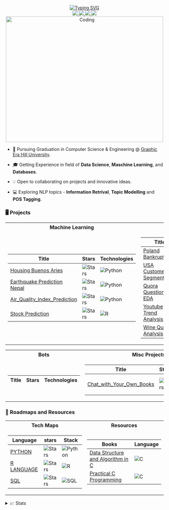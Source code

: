 <p align="center">
<a href="https://github.com/teche74">
    <img src="https://readme-typing-svg.demolab.com?font=Georgia&size=18&duration=2000&pause=100&multiline=true&width=700&height=80&lines=Ujjwal+Bisht;Tech +Enthusiast+%7C+Grad+Student+%7C+Computer+Engineering+Understudies;Machine+Learning+%7C+Data+Science+%7C+Web+Devlopment" alt="Typing SVG" />
</a>
<br/>

<a href="">
    <img src="https://img.shields.io/badge/Website-Bujj.io-red?style=flat-square">
</a>  
<a href="">
    <img src="https://img.shields.io/badge/PDF-CV-red?style=flat-square&logo=adobe">
</a>  
<a href="www.linkedin.com/in/ujjwal-bisht-3a09b0240">
    <img src="https://img.shields.io/badge/-Linkedin-blue?style=flat-square&logo=linkedin">
</a>
<a href="mailto:ujjwalbisht55@gmail.com">
    <img src="https://img.shields.io/badge/-Email-red?style=flat-square&logo=gmail&logoColor=white">
</a>
</a>

<br/> 

<!--
<a href="(https://github.com/teche74)">
    <img src="https://github-stats-alpha.vercel.app/api?username=teche74&cc=22272e&tc=37BCF6&ic=fff&bc=0000">
</a>
-->

<img src="https://imgs.search.brave.com/yt-lMCWw06W1S71eGi_eVH64N_SjiNe3yT5kKzBqX44/rs:fit:860:0:0/g:ce/aHR0cHM6Ly9tZWRp/YS50ZW5vci5jb20v/MnV5RU5SbWlVdDBB/QUFBTS9jb2Rpbmcu/Z2lm.gif" alt="Coding"  height= 400 width=500>


</p>

* 📖 Pursuing Graduation in Computer Science & Engineering @ [Graphic Era Hill University](https://www.gehu.ac.in/). 

* 🎓 Getting Experience in field of **Data Science**, **Maschine Learning**, and **Databases**.

* 💡 Open to collaborating on projects and innovative ideas.

* 💻 Exploring NLP topics - **Information Retrival**, **Topic Modelling** and **POS Tagging**.

### 🖥️ Projects
<table>
<tr><th>Machine Learning </th><th>Data Science</th></tr>
<tr><td>

|Title | Stars | Technologies |
|--|--|--|
| [Housing Buenos Aries](https://github.com/teche74/WorldQuant_Housing_in_Buenos_Aries) | <img alt="Stars" src="https://img.shields.io/github/stars/teche74/WorldQuant_Housing_in_Buenos_Aries?style=flat-circle&labelColor=red"/> | ![Python](https://img.shields.io/badge/Python-package%2Fv%2F%3Auser%2F%3Arepo?logo=Python&logoColor=green&labelColor=blue&color=orange)|
| [Earthquake Prediction Nepal](https://github.com/teche74/Earthquake_Prediction_Nepal) | <img alt="Stars" src="https://img.shields.io/github/stars/teche74/Earthquake_Prediction_Nepal?style=flat-circle&labelColor=red"/> | ![Python](https://img.shields.io/badge/Python-package%2Fv%2F%3Auser%2F%3Arepo?logo=Python&logoColor=green&labelColor=blue&color=orange)|
| [Air_Quality_Index_Prediction](https://github.com/teche74/Air_Quality_Index_Prediction) | <img alt="Stars" src="https://img.shields.io/github/stars/teche74/Air_Quality_Index_Prediction?style=flat-circle&labelColor=red"/> | ![Python](https://img.shields.io/badge/Python-package%2Fv%2F%3Auser%2F%3Arepo?logo=Python&logoColor=green&labelColor=blue&color=orange)|
| [Stock Prediction](https://github.com/teche74/ARIMA-Modeling-for-Stock-Prediction) | <img alt="Stars" src="https://img.shields.io/github/stars/teche74/ARIMA-Modeling-for-Stock-Prediction?style=flat-circle&labelColor=red"/> | ![R](https://img.shields.io/badge/R-package%2Fv%2F%3Auser%2F%3Arepo?logo=R&logoColor=rgba&labelColor=blue&color=orange)|

</td><td>

|Title | Stars | Technologies|
|--|--|--|
| [Poland Bankrupty](https://github.com/teche74/Poland_Bankrupty) | <img alt="Stars" src="https://img.shields.io/github/stars/teche74/Poland_Bankrupty?style=flat-circle&labelColor=orange"/> | ![Python](https://img.shields.io/badge/Python-package%2Fv%2F%3Auser%2F%3Arepo?logo=Python&logoColor=green&labelColor=blue&color=orange)|
| [USA Customer Segmentation](https://github.com/teche74/Customer_Segmentation_USA) | <img alt="Stars" src="https://img.shields.io/github/stars/teche74/Quora_Dataset_EDA?style=flat-circle&labelColor=orange"/> | ![Python](https://img.shields.io/badge/Python-package%2Fv%2F%3Auser%2F%3Arepo?logo=Python&logoColor=green&labelColor=blue&color=orange)|
| [Quora QuestionPair EDA](https://github.com/teche74/Quora_Dataset_EDA) | <img alt="Stars" src="https://img.shields.io/github/stars/teche74/Quora_Dataset_EDA?style=flat-circle&labelColor=orange"/> | ![Python](https://img.shields.io/badge/Python-package%2Fv%2F%3Auser%2F%3Arepo?logo=Python&logoColor=green&labelColor=blue&color=orange)|
| [Youtube Trend Analysis](https://github.com/teche74/YT_TrendingVideos_Analysis_Using_R) | <img alt="Stars" src="https://img.shields.io/github/stars/teche74/YT_TrendingVideos_Analysis_Using_R?style=flat-circle&labelColor=orange"/> | ![R](https://img.shields.io/badge/R-package%2Fv%2F%3Auser%2F%3Arepo?logo=R&logoColor=rgba&labelColor=blue&color=orange)|
| [Wine Quality Analysis](https://github.com/teche74/WhiteWine_Quality_Prediction) | <img alt="Stars" src="https://img.shields.io/github/stars/teche74/WhiteWine_Quality_Prediction?style=flat-circle&labelColor=orange"/> | ![R](https://img.shields.io/badge/R-package%2Fv%2F%3Auser%2F%3Arepo?logo=R&logoColor=rgba&labelColor=blue&color=orange)|

</td></tr> </table>

<table>
<tr><th>Bots </th><th>Misc Projects </th></tr>
<tr><td>

|Title | Stars | Technologies|
|--|--|--|

</td><td>

|Title | Stars | Technologies|
|--|--|--|
| [Chat_with_Your_Own_Books ](https://github.com/teche74/Chat_with_Your_Own_Books) | <img alt="Stars" src="https://img.shields.io/github/stars/teche74/Chat_with_Your_Own_Books?style=flat-circle&labelColor=red"/> |![Langchain](https://github.com/teche74/teche74/assets/129526047/2ab41d79-3658-48c7-8bf1-7096cfa1d066) ![Streamlit](https://github.com/teche74/teche74/assets/129526047/6ff725a1-3b0a-4bb0-ab8a-93ab62589bf1)  ![Qdrant](https://github.com/teche74/teche74/assets/129526047/3515b954-cacf-4d08-8cde-0f90befae38e) |
 
</td></tr> </table>

### 📌 Roadmaps and Resources

<table>
<tr><th>Tech Maps </th><th>Resources</th></tr>
<tr><td>

|Language |  stars | Stack |  
|--|--|--|
| [PYTHON](https://github.com/teche74/) | <img alt="Stars" src="https://img.shields.io/github/stars/teche74/?style=flat-circle&labelColor=red"/> | ![Python](https://img.shields.io/badge/python-package%2Fv%2F%3Auser%2F%3Arepo?style=for-the-badge&logo=python&logoColor=green&labelColor=black&color=red)|
| [R LANGUAGE](https://github.com/teche74/R_language_Guide) | <img alt="Stars" src="https://img.shields.io/github/stars/teche74/?style=flat-circle&labelColor=red"/> | ![R](https://img.shields.io/badge/R-package%2Fv%2F%3Auser%2F%3Arepo?style=for-the-badge&logo=R&logoColor=blue&label=R%20Studio&labelColor=black&color=red)|
| [SQL](https://github.com/teche74/SQL_Playground) | <img alt="Stars" src="https://img.shields.io/github/stars/teche74/SQL_Playground?style=flat-circle&labelColor=red"/> | ![SQL](https://img.shields.io/badge/sql-package%2Fv%2F%3Auser%2F%3Arepo?style=for-the-badge&logo=Oracle&logoColor=blue&labelColor=black&color=red)|

</td><td>

|Books  | Language|
|--|--|
| [Data Structure and Algorithm in C](https://github.com/teche74/My_Tech_Library/blob/main/Book_Data_Structure_And_Algorithms_In_C.pdf) | ![C](https://img.shields.io/badge/c-package%2Fv%2F%3Auser%2F%3Arepo?style=for-the-badge&logoColor=White&labelColor=black&color=black)|
| [Practical C Programming](https://github.com/teche74/My_Tech_Library/blob/main/O%20Reilly%20-%20Practical%20C%20Programming%2C%203rd%20Edition.pdf) | ![C](https://img.shields.io/badge/c-package%2Fv%2F%3Auser%2F%3Arepo?style=for-the-badge&logoColor=White&labelColor=black&color=black)|

</td></tr> </table>


<details>
<summary>📈 Stats</summary>
<br>
    
## My Github Stats


![](http://github-profile-summary-cards.vercel.app/api/cards/profile-details?username=teche74&theme=dracula) 

![](http://github-profile-summary-cards.vercel.app/api/cards/repos-per-language?username=teche74&theme=dracula) 
![](http://github-profile-summary-cards.vercel.app/api/cards/most-commit-language?username=teche74&theme=dracula)

<br>
Currently Coding & Listening to:

[![Spotify](https://novatorem.vercel.app/api/spotify)](https://open.spotify.com/user/31lx4jv3jp2wfurwv62ynv5f7wyq)


</details>
